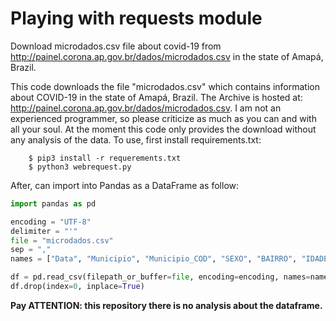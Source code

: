 # Playing with requests module
Download microdados.csv file about covid-19 from http://painel.corona.ap.gov.br/dados/microdados.csv in the state of Amapá, Brazil.


This code downloads the file "microdados.csv" which contains information about COVID-19 in the state of Amapá, Brazil. 
The Archive is hosted at: http://painel.corona.ap.gov.br/dados/microdados.csv. I am not an experienced programmer, so please 
criticize as much as you can and with all your soul. At the moment this code only provides the download without any analysis of the data.
To use, first install requirements.txt:

```shell
    $ pip3 install -r requerements.txt
    $ python3 webrequest.py
```

After, can import into Pandas as a DataFrame as follow:
```python
import pandas as pd

encoding = "UTF-8"
delimiter = "'"
file = "microdados.csv"
sep = ","
names = ["Data", "Municipio", "Municipio_COD", "SEXO", "BAIRRO", "IDADE", "FAIXA_ETARIA", "COMORBIDADES"]

df = pd.read_csv(filepath_or_buffer=file, encoding=encoding, names=names)
df.drop(index=0, inplace=True)
```
**Pay ATTENTION: this repository there is no analysis about the dataframe.**
